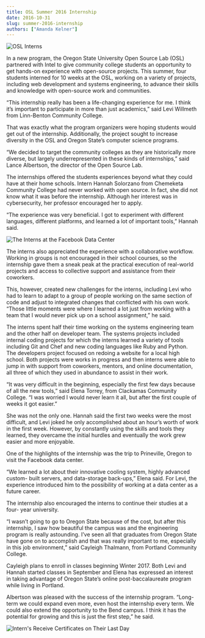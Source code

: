 ```yaml
---
title: OSL Summer 2016 Internship
date: 2016-10-31
slug: summer-2016-internship
authors: ["Amanda Kelner"]
---
```


![OSL Interns](/images/Interns2016-1.jpg#blog)

In a new program, the Oregon State University Open Source Lab (OSL) partnered with Intel to give community college
students an opportunity to get hands-on experience with open-source projects. This summer, four students interned for 10
weeks at the OSL, working on a variety of projects, including web development and systems engineering, to advance their
skills and knowledge with open-source work and communities.

“This internship really has been a life-changing experience for me. I think it’s important to participate in more than
just academics,” said Levi Willmeth from Linn-Benton Community College.

That was exactly what the program organizers were hoping students would get out of the internship. Additionally, the
project sought to increase diversity in the OSL and Oregon State’s computer science programs.

“We decided to target the community colleges as they are historically more diverse, but largely underrepresented in
these kinds of internships,” said Lance Albertson, the director of the Open Source Lab.

The internships offered the students experiences beyond what they could have at their home schools. Intern Hannah
Solorzano from Chemeketa Community College had never worked with open source. In fact, she did not know what it was
before the internship. Although her interest was in cybersecurity, her professor encouraged her to apply.

“The experience was very beneficial. I got to experiment with different languages, different platforms, and learned a
lot of important tools,” Hannah said.

![The Interns at the Facebook Data Center](/images/InternsatFB.jpg#right)

The interns also appreciated the experience with a collaborative workflow. Working in groups is not encouraged in their
school courses, so the internship gave them a sneak peak at the practical execution of real-world projects and access to
collective support and assistance from their coworkers.

This, however, created new challenges for the interns, including Levi who had to learn to adapt to a group of people
working on the same section of code and adjust to integrated changes that conflicted with his own work. “Those little
moments were where I learned a lot just from working with a team that I would never pick up on a school assignment,” he
said.

The interns spent half their time working on the systems engineering team and the other half on developer team. The
systems projects included internal coding projects for which the interns learned a variety of tools including Git and
Chef and new coding languages like Ruby and Python. The developers project focused on redoing a website for a local high
school. Both projects were works in progress and then interns were able to jump in with support from coworkers, mentors,
and online documentation, all three of which they used in abundance to assist in their work.

“It was very difficult in the beginning, especially the first few days because of all the new tools,” said Elena Torrey,
from Clackamas Community College. “I was worried I would never learn it all, but after the first couple of weeks it got
easier.”

She was not the only one. Hannah said the first two weeks were the most difficult, and Levi joked he only accomplished
about an hour’s worth of work in the first week. However, by constantly using the skills and tools they learned, they
overcame the initial hurdles and eventually the work grew easier and more enjoyable.

One of the highlights of the internship was the trip to Prineville, Oregon to visit the Facebook data center.

“We learned a lot about their innovative cooling system, highly advanced custom- built servers, and data-storage
back-ups,” Elena said. For Levi, the experience introduced him to the possibility of working at a data center as a
future career.

The internship also encouraged the interns to continue their studies at a four- year university.

“I wasn’t going to go to Oregon State because of the cost, but after this internship, I saw how beautiful the campus was
and the engineering program is really astounding. I’ve seen all that graduates from Oregon State have gone on to
accomplish and that was really important to me, especially in this job environment,” said Cayleigh Thalmann, from
Portland Community College.

Cayleigh plans to enroll in classes beginning Winter 2017. Both Levi and Hannah started classes in September and Elena
has expressed an interest in taking advantage of Oregon State’s online post-baccalaureate program while living in
Portland.

Albertson was pleased with the success of the internship program. “Long-term we could expand even more, even host the
internship every term. We could also extend the opportunity to the Bend campus. I think it has the potential for growing
and this is just the first step,” he said.

![Intern's Receive Certificates on Their Last Day](/images/Interncertificates.jpg#blog-center)
